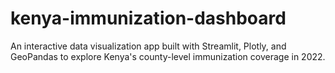 # kenya-immunization-dashboard
An interactive data visualization app built with Streamlit, Plotly, and GeoPandas to explore Kenya's county-level immunization coverage in 2022.
